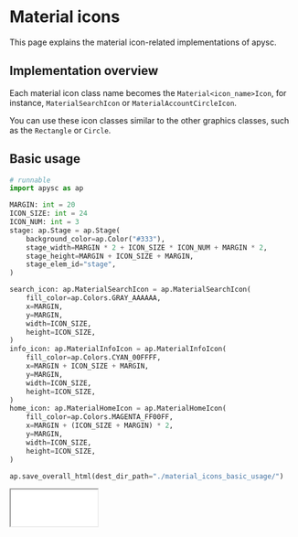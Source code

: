 # Material icons

This page explains the material icon-related implementations of apysc.

## Implementation overview

Each material icon class name becomes the `Material<icon_name>Icon`, for instance, `MaterialSearchIcon` or `MaterialAccountCircleIcon`.

You can use these icon classes similar to the other graphics classes, such as the `Rectangle` or `Circle`.

## Basic usage

```py
# runnable
import apysc as ap

MARGIN: int = 20
ICON_SIZE: int = 24
ICON_NUM: int = 3
stage: ap.Stage = ap.Stage(
    background_color=ap.Color("#333"),
    stage_width=MARGIN * 2 + ICON_SIZE * ICON_NUM + MARGIN * 2,
    stage_height=MARGIN + ICON_SIZE + MARGIN,
    stage_elem_id="stage",
)

search_icon: ap.MaterialSearchIcon = ap.MaterialSearchIcon(
    fill_color=ap.Colors.GRAY_AAAAAA,
    x=MARGIN,
    y=MARGIN,
    width=ICON_SIZE,
    height=ICON_SIZE,
)
info_icon: ap.MaterialInfoIcon = ap.MaterialInfoIcon(
    fill_color=ap.Colors.CYAN_00FFFF,
    x=MARGIN + ICON_SIZE + MARGIN,
    y=MARGIN,
    width=ICON_SIZE,
    height=ICON_SIZE,
)
home_icon: ap.MaterialHomeIcon = ap.MaterialHomeIcon(
    fill_color=ap.Colors.MAGENTA_FF00FF,
    x=MARGIN + (ICON_SIZE + MARGIN) * 2,
    y=MARGIN,
    width=ICON_SIZE,
    height=ICON_SIZE,
)

ap.save_overall_html(dest_dir_path="./material_icons_basic_usage/")
```

<iframe src="static/material_icons_basic_usage/index.html" width="152" height="64"></iframe>